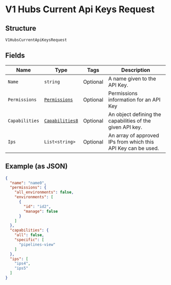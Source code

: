 
# V1 Hubs Current Api Keys Request

## Structure

`V1HubsCurrentApiKeysRequest`

## Fields

| Name | Type | Tags | Description |
|  --- | --- | --- | --- |
| `Name` | `string` | Optional | A name given to the API Key. |
| `Permissions` | [`Permissions`](../../doc/models/permissions.md) | Optional | Permissions information for an API Key |
| `Capabilities` | [`Capabilities8`](../../doc/models/capabilities-8.md) | Optional | An object defining the capabilities of the given API key. |
| `Ips` | `List<string>` | Optional | An array of approved IPs from which this API Key can be used. |

## Example (as JSON)

```json
{
  "name": "name0",
  "permissions": {
    "all_environments": false,
    "environments": [
      {
        "id": "id2",
        "manage": false
      }
    ]
  },
  "capabilities": {
    "all": false,
    "specific": [
      "pipelines-view"
    ]
  },
  "ips": [
    "ips4",
    "ips5"
  ]
}
```

